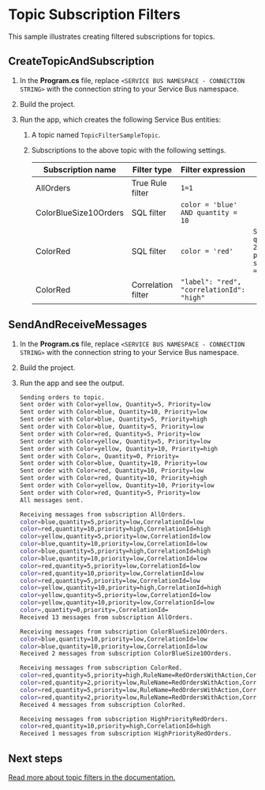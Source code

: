 # Topic Subscription Filters
This sample illustrates creating filtered subscriptions for topics. 

## CreateTopicAndSubscription

1. In the **Program.cs** file, replace `<SERVICE BUS NAMESPACE - CONNECTION STRING>` with the connection string to your Service Bus namespace. 
1. Build the project.
1. Run the app, which creates the following Service Bus entities:

    1. A topic named `TopicFilterSampleTopic`.
    2. Subscriptions to the above topic with the following settings. 

       | Subscription name |  Filter type |  Filter expression | Action | 
       | --------- | ----------- | ------------------ | ------ | 
       | AllOrders | True Rule filter | `1=1` | |
       | ColorBlueSize10Orders | SQL filter | `color = 'blue' AND quantity = 10` | | 
       | ColorRed | SQL filter | `color = 'red'` | `SET quantity = quantity / 2;REMOVE priority; SET sys.CorrelationId = 'low'`| 
       | ColorRed | Correlation filter | `"label": "red", "correlationId": "high"` | | 

## SendAndReceiveMessages

1. In the **Program.cs** file, replace `<SERVICE BUS NAMESPACE - CONNECTION STRING>` with the connection string to your Service Bus namespace. 
1. Build the project.
1. Run the app and see the output. 

    ```bash    
    Sending orders to topic.
    Sent order with Color=yellow, Quantity=5, Priority=low
    Sent order with Color=blue, Quantity=10, Priority=low
    Sent order with Color=blue, Quantity=5, Priority=high
    Sent order with Color=blue, Quantity=5, Priority=low
    Sent order with Color=red, Quantity=5, Priority=low
    Sent order with Color=yellow, Quantity=5, Priority=low
    Sent order with Color=yellow, Quantity=10, Priority=high
    Sent order with Color=, Quantity=0, Priority=
    Sent order with Color=blue, Quantity=10, Priority=low
    Sent order with Color=red, Quantity=10, Priority=low
    Sent order with Color=red, Quantity=10, Priority=high
    Sent order with Color=yellow, Quantity=10, Priority=low
    Sent order with Color=red, Quantity=5, Priority=low
    All messages sent.
    
    Receiving messages from subscription AllOrders.
    color=blue,quantity=5,priority=low,CorrelationId=low
    color=red,quantity=10,priority=high,CorrelationId=high
    color=yellow,quantity=5,priority=low,CorrelationId=low
    color=blue,quantity=10,priority=low,CorrelationId=low
    color=blue,quantity=5,priority=high,CorrelationId=high
    color=blue,quantity=10,priority=low,CorrelationId=low
    color=red,quantity=5,priority=low,CorrelationId=low
    color=red,quantity=10,priority=low,CorrelationId=low
    color=red,quantity=5,priority=low,CorrelationId=low
    color=yellow,quantity=10,priority=high,CorrelationId=high
    color=yellow,quantity=5,priority=low,CorrelationId=low
    color=yellow,quantity=10,priority=low,CorrelationId=low
    color=,quantity=0,priority=,CorrelationId=
    Received 13 messages from subscription AllOrders.
    
    Receiving messages from subscription ColorBlueSize10Orders.
    color=blue,quantity=10,priority=low,CorrelationId=low
    color=blue,quantity=10,priority=low,CorrelationId=low
    Received 2 messages from subscription ColorBlueSize10Orders.
    
    Receiving messages from subscription ColorRed.
    color=red,quantity=5,priority=high,RuleName=RedOrdersWithAction,CorrelationId=high
    color=red,quantity=2,priority=low,RuleName=RedOrdersWithAction,CorrelationId=low
    color=red,quantity=5,priority=low,RuleName=RedOrdersWithAction,CorrelationId=low
    color=red,quantity=2,priority=low,RuleName=RedOrdersWithAction,CorrelationId=low
    Received 4 messages from subscription ColorRed.
    
    Receiving messages from subscription HighPriorityRedOrders.
    color=red,quantity=10,priority=high,CorrelationId=high
    Received 1 messages from subscription HighPriorityRedOrders.    
    ```

## Next steps
[Read more about topic filters in the documentation.](https://docs.microsoft.com/azure/service-bus-messaging/topic-filters)

